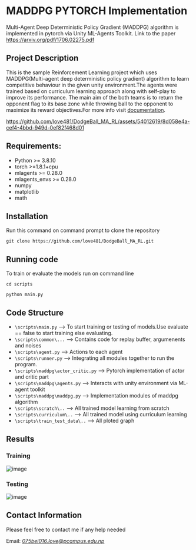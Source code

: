 # MADDPG PYTORCH Implementation
Multi-Agent Deep Deterministic Policy Gradient (MADDPG) algorithm is implemented in pytorch via Unity ML-Agents Toolkit. Link to the paper https://arxiv.org/pdf/1706.02275.pdf

## Project Description
This is the sample Reinforcement Learning project which uses MADDPG(Multi-agent deep deterministic policy gradient) algorithm to learn competitive behaviour in the given unity environment.The agents were trained based on curriculum learning approach along with self-play to improve its performance.
The main aim of the both teams is to return the opponent flag to its base zone while throwing ball to the opponent to maximize its reward objectives.For more info visit [documentation](https://github.com/love481/DodgeBall_MA_RL/blob/1b5be765bf176dfee7ba35f6a55d8bd9ee6343bc/final_report.pdf).


https://github.com/love481/DodgeBall_MA_RL/assets/54012619/8d058e4a-cef4-4bbd-949d-0ef82f468d01

## Requirements:
* Python >= 3.8.10
* torch >=1.8.1+cpu
* mlagents >= 0.28.0
* mlagents_envs >= 0.28.0
* numpy
* matplotlib
* math

## Installation
Run this command on command prompt to clone the repository


`git clone https://github.com/love481/DodgeBall_MA_RL.git`

## Running code
To train or evaluate the models run on command line

`cd scripts`

`python main.py`

## Code Structure
* `\scripts\main.py` --> To start training or testing of models.Use evaluate == false to start training else evaluating.
* `\scripts\common\...` --> Contains code for replay buffer, argumenents and noises
* `\scripts\agent.py` --> Actions to each agent
* `\scripts\runner.py` --> Integrating all modules together to run the program.
* `\scripts\maddpg\actor_critic.py` --> Pytorch implementation of actor and critic part
* `\scripts\maddpg\agents.py` --> Interacts with unity environment via ML-agent toolkit
* `\scripts\maddpg\maddpg.py` --> Implementation modules of maddpg algorithm
* `\scripts\scratch\..` --> All trained model learning from scratch
* `\scripts\curriculum\..` --> All trained model using curriculum learning
* `\scripts\train_test_data\..` --> All ploted graph


## Results
### Training
![image](https://user-images.githubusercontent.com/54012619/168816662-f9380d53-548f-42aa-a61d-6ac65e92667b.png)

### Testing
![image](https://user-images.githubusercontent.com/54012619/168816416-d5573749-34bc-471f-95cc-cf1b519cac10.png)

## Contact Information
Please feel free to contact me if any help needed

Email: *075bei016.love@pcampus.edu.np*

